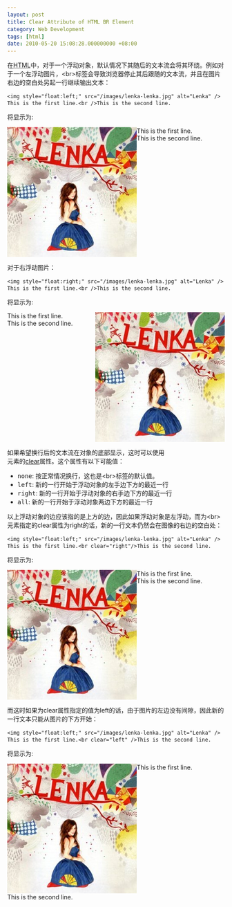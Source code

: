 ```yaml
---
layout: post
title: Clear Attribute of HTML BR Element
category: Web Development
tags: [html]
date: 2010-05-20 15:08:28.000000000 +08:00
---
```

<p>在<acronym title="HyperText Markup Language">HTML</acronym>中，对于一个浮动对象，默认情况下其随后的文本流会将其环绕。例如对于一个左浮动图片，&lt;br&gt;标签会导致浏览器停止其后跟随的文本流，并且在图片右边的空白处另起一行继续输出文本：</p>

    <img style="float:left;" src="/images/lenka-lenka.jpg" alt="Lenka" />
    This is the first line.<br />This is the second line.

将显示为:

<div>
    <img style="float:left;" src="/images/lenka-lenka.jpg" alt="Lenka" />
    This is the first line.<br />This is the second line.
</div>
<br clear="all"/>

对于右浮动图片：

    <img style="float:right;" src="/images/lenka-lenka.jpg" alt="Lenka" />
    This is the first line.<br />This is the second line.

将显示为:

<div>
    <img style="float:right;" src="/images/lenka-lenka.jpg" alt="Lenka" />
    This is the first line.<br />This is the second line.
</div>
<br clear="all"/>

如果希望换行后的文本流在对象的底部显示，这时可以使用<br>元素的[clear](http://www.w3.org/TR/html401/present/graphics.html#adef-clear)属性。这个属性有以下可能值：

<ul>
    <li><samp>none</samp>: 按正常情况换行，这也是&lt;br&gt;标签的默认值。</li>
    <li><samp>left</samp>: 新的一行开始于浮动对象的左手边下方的最近一行</li>
    <li><samp>right</samp>: 新的一行开始于浮动对象的右手边下方的最近一行</li>
    <li><samp>all</samp>: 新的一行开始于浮动对象两边下方的最近一行</li>
</ul>

以上浮动对象的边应该指的是上方的边，因此如果浮动对象是左浮动，而为&lt;br&gt;元素指定的clear属性为right的话，新的一行文本仍然会在图像的右边的空白处：

    <img style="float:left;" src="/images/lenka-lenka.jpg" alt="Lenka" />
    This is the first line.<br clear="right"/>This is the second line.

将显示为:

<div>
    <img style="float:left;" src="/images/lenka-lenka.jpg" alt="Lenka" />
    This is the first line.<br clear="right" />This is the second line.
</div>
<br clear="all"/>

而这时如果为clear属性指定的值为left的话，由于图片的左边没有间隙，因此新的一行文本只能从图片的下方开始：

    <img style="float:left;" src="/images/lenka-lenka.jpg" alt="Lenka" />
    This is the first line.<br clear="left" />This is the second line.
    
将显示为:

<div>
    <img style="float:left;" src="/images/lenka-lenka.jpg" alt="Lenka" />
    This is the first line.<br clear="left"/>This is the second line.
</div>
<br clear="all">
